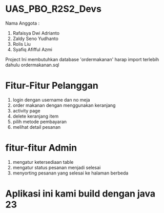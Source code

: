 # UAS_PBO_R2S2_Devs

Nama Anggota :
1. Rafaisya Dwi Adrianto
2. Zaldy Seno Yudhanto
3. Rolis Liu
4. Syafiq Afifful Azmi

Project Ini membutuhkan database 'ordermakanan' harap import terlebih dahulu ordermakanan.sql 

# Fitur-Fitur Pelanggan
1.  login dengan username dan no meja
2. order makanan dengan menggunakan keranjang
3. activity page
4. delete keranjang item
5. pilih metode pembayaran
6. melihat detail pesanan

# fitur-fitur Admin
1. mengatur ketersediaan table
2. mengatur status pesanan menjadi selesai
3. menyorting pesanan yang selesai ke halaman berbeda 

# Aplikasi ini kami build dengan java 23 #
